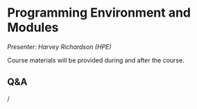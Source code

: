# Programming Environment and Modules

*Presenter: Harvey Richardson (HPE)*

Course materials will be provided during and after the course.

<!--
-   Slides available on LUMI as:
    -   `/appl/local/training/4day-20231003/files/LUMI-4day-20231003-1_02_Programming_Environment_and_Modules.pdf`
    -   `/project/project_465000524/slides/HPE/02_PE_and_Modules.pdf` (temporary, for the lifetime of the project)
-   Recording available on LUMI as:
    `/appl/local/training/4day-20231003/recordings/1_02_Programming_Environment_and_Modules.mp4`

These materials can only be distributed to actual users of LUMI (active user account).
-->

## Q&A

/
